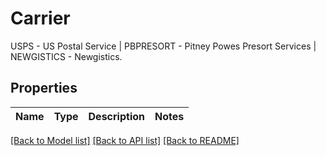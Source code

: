 # Carrier

USPS - US Postal Service | PBPRESORT - Pitney Powes Presort Services |   NEWGISTICS - Newgistics. 

## Properties

Name | Type | Description | Notes
------------ | ------------- | ------------- | -------------

[[Back to Model list]](../README.md#documentation-for-models) [[Back to API list]](../README.md#documentation-for-api-endpoints) [[Back to README]](../README.md)


